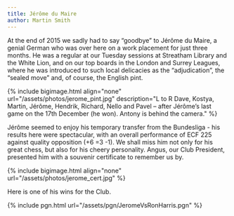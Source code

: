 ```yaml
---
title: Jérôme du Maire
author: Martin Smith
---
```


At the end of 2015 we sadly had to say “goodbye” to Jérôme du Maire, a genial German who was over here on a work placement for just three months. He was a regular at our Tuesday sessions at Streatham Library and the White Lion, and on our top boards in the London and Surrey Leagues, where he was introduced to such local delicacies as the “adjudication”, the “sealed move” and, of course, the English pint.



{% include bigimage.html align="none" url="/assets/photos/jerome_pint.jpg" description="L to R Dave, Kostya, Martin, Jérôme, Hendrik, Richard, Nello and Pavel – after Jérôme’s last game on the 17th December (he won). Antony is behind the camera." %}


Jérôme seemed to enjoy his temporary transfer from the Bundesliga - his results here were spectacular, with an overall performance of ECF 225 against quality opposition (+6 =3 -1). We shall miss him not only for his great chess, but also for his cheery personality. Angus, our Club President, presented him with a souvenir certificate to remember us by.



{% include bigimage.html align="none" url="/assets/photos/jerome_cert.jpg" %}



Here is one of his wins for the Club.

{% include pgn.html url="/assets/pgn/JeromeVsRonHarris.pgn" %}

<div class="col-md-12">
<br/><br/>
</div>
